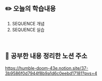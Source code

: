 ## :pencil2:  오늘의 학습내용
1. SEQUENCE 개념
2. SEQUENCE 실습
<br>

## :memo:  공부한 내용 정리한 노션 주소
<https://humble-doom-43e.notion.site/37-3b9586f0d7944f8b9a1d6c0eebd17181?pvs=4>
